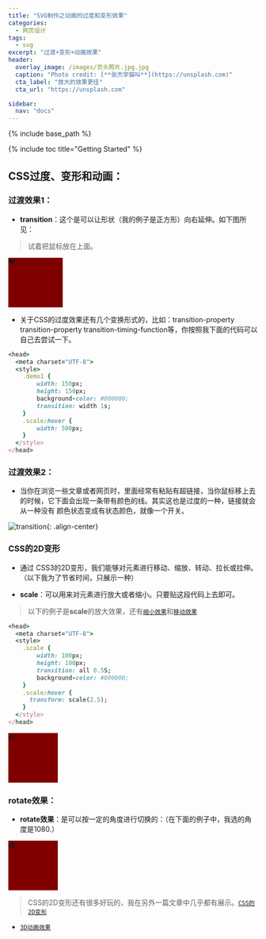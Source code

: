 ```yaml
---
title: "SVG制作之动画的过度和变形效果"
categories:
  - 网页设计
tags:
  - svg
excerpt: "过渡+变形+动画效果"
header:
  overlay_image: /images/页头照片.jpg.jpg
  caption: "Photo credit: [**张杰学猫叫**](https://unsplash.com)"
  cta_label: "放大的效果更佳"
  cta_url: "https://unsplash.com"

sidebar:
  nav: "docs"
---
```


{% include base_path %}

{% include toc title="Getting Started" %}

## CSS过度、变形和动画：

### 过渡效果1：
- **transition**：这个是可以让形状（我的例子是正方形）向右延伸。如下图所见：
 > 试着把鼠标放在上面。

<head>
  <meta charset="UTF-8">
  <style>
	.demo1 {
	    width: 110px;
	    height: 100px;
	    background-color: #800000;
	    transition: width 2s;
	}
	.demo1:hover {
	    width: 500px;
	}
  </style>
</head>

<body>
<div class="demo1" >❤</div>
</body>

- 关于CSS的过度效果还有几个变换形式的，比如：transition-property  transition-property  transition-timing-function等，你按照我下面的代码可以自己去尝试一下。

```ruby
<head>
  <meta charset="UTF-8">
  <style>
	.demo1 {
	    width: 150px;
	    height: 150px;
	    background-color: #800000;
	    transition: width 1s;
	}
	.scale:hover {
	    width: 500px;
	}
  </style>
</head>

```
### 过渡效果2：
- 当你在浏览一些文章或者网页时，里面经常有粘贴有超链接，当你鼠标移上去的时候，它下面会出现一条带有颜色的线。其实这也是过度的一种，链接就会从一种没有
颜色状态变成有状态颜色，就像一个开关。

![transition](https://gitee.com/NFUNM104/minimal-mistakes/raw/master/images/transition.png){: .align-center}

### CSS的2D变形
- 通过 CSS3的2D变形，我们能够对元素进行移动、缩放、转动、拉长或拉伸。（以下我为了节省时间，只展示一种）

- **scale**：可以用来对元素进行放大或者缩小。只要贴这段代码上去即可。


 > 以下的例子是**scale**的放大效果，还有[`缩小效果`](https://nfunm104.gitee.io/minimal-mistakes/svg/2018-06-11-svg-05/)和[`移动效果`](https://nfunm104.gitee.io/minimal-mistakes/svg/2018-06-11-svg-05/)

```ruby
<head>
  <meta charset="UTF-8">
  <style>
    .scale {
	    width: 100px;
        height: 100px;
		transition: all 0.5S;
        background-color: #800000;
	}
	.scale:hover {
	  transform: scale(2.5);
	}
  </style>
</head>

```

<head>
  <meta charset="UTF-8">
  <style>
    .scale {
	    width: 100px;
        height: 100px;
		transition: all 0.5S;
        background-color: #800000;
	}
	.scale:hover {
	  transform: scale(2.5);
	}
  </style>
</head>

<body>
<div class="scale">😋</div>
</body>

### rotate效果：
- **rotate效果**：是可以按一定的角度进行切换的：（在下面的例子中，我选的角度是1080.）

<head>
  <meta charset="UTF-8">
  <style>
    .rotate {
	    width: 100px;
        height: 100px;
		transition: all 0.5S;
        background-color: #800000;
	}
	.rotate:hover {
	  transform: rotate(1080deg);
	}
  </style>
</head>

<body>
<div class="rotate">😁</div>
</body>

 > CSS的2D变形还有很多好玩的，我在另外一篇文章中几乎都有展示。[`CSS的2D变形`](https://nfunm104.gitee.io/minimal-mistakes/svg/2018-06-11-svg-05/)

- [`3D动画效果`](https://baike.baidu.com/item/SVG/63178?fr=aladdin)
